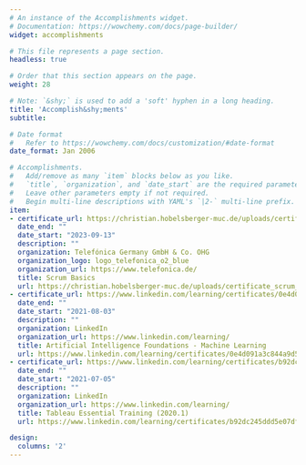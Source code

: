 ```yaml
---
# An instance of the Accomplishments widget.
# Documentation: https://wowchemy.com/docs/page-builder/
widget: accomplishments

# This file represents a page section.
headless: true

# Order that this section appears on the page.
weight: 28

# Note: `&shy;` is used to add a 'soft' hyphen in a long heading.
title: 'Accomplish&shy;ments'
subtitle:

# Date format
#   Refer to https://wowchemy.com/docs/customization/#date-format
date_format: Jan 2006

# Accomplishments.
#   Add/remove as many `item` blocks below as you like.
#   `title`, `organization`, and `date_start` are the required parameters.
#   Leave other parameters empty if not required.
#   Begin multi-line descriptions with YAML's `|2-` multi-line prefix.
item:
- certificate_url: https://christian.hobelsberger-muc.de/uploads/certificate_scrum_basics.pdf
  date_end: ""
  date_start: "2023-09-13"
  description: ""
  organization: Telefónica Germany GmbH & Co. OHG
  organization_logo: logo_telefonica_o2_blue
  organization_url: https://www.telefonica.de/
  title: Scrum Basics
  url: https://christian.hobelsberger-muc.de/uploads/certificate_scrum_basics.pdf
- certificate_url: https://www.linkedin.com/learning/certificates/0e4d091a3c844a9d5d7ac0957c076876d9e98e1e479920cd0e3156dca171a429?trk=share_certificate
  date_end: ""
  date_start: "2021-08-03"
  description: ""
  organization: LinkedIn
  organization_url: https://www.linkedin.com/learning/
  title: Artificial Intelligence Foundations - Machine Learning
  url: https://www.linkedin.com/learning/certificates/0e4d091a3c844a9d5d7ac0957c076876d9e98e1e479920cd0e3156dca171a429?trk=share_certificate
- certificate_url: https://www.linkedin.com/learning/certificates/b92dc245ddd5e07dfc174d5286dcd1b1ca14eaaeddd26ff8a59ae30505c4329a?trk=share_certificate
  date_end: ""
  date_start: "2021-07-05"
  description: ""
  organization: LinkedIn
  organization_url: https://www.linkedin.com/learning/
  title: Tableau Essential Training (2020.1)
  url: https://www.linkedin.com/learning/certificates/b92dc245ddd5e07dfc174d5286dcd1b1ca14eaaeddd26ff8a59ae30505c4329a?trk=share_certificate

design:
  columns: '2' 
---
```


